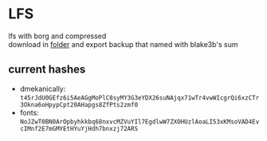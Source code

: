 # LFS

lfs with borg and compressed\
download in [folder](https://miniof.misile.xyz/browser/noa/lfs/) and export backup that named with blake3b's sum

## current hashes

- dmekanically: `t45rJdU0GEfz6i5AeAGgMoPlC8syMY3G3eYDX26suNAjqx71wTr4vwWIcgrQi6xzCTr3Okna6oHpypCpt20AHapgs8ZfPts2zmf0`
- fonts: `NoJZwT0BN0ArOpbyhkkbq68nxvcMZVuYIl7EgdlwW7ZXOHUzlAoaLI53xKMsoVAD4EvcIMnf2E7mGMYEtHYuYjHdh7bnxzj72ARS`

